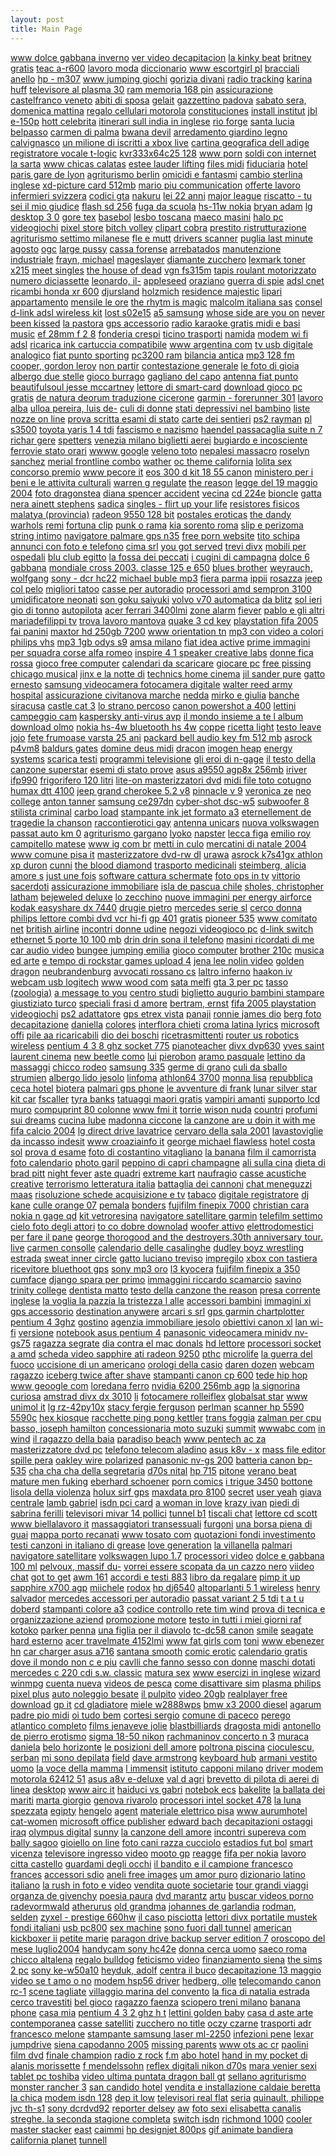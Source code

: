 ```yaml
---
layout: post 
title: Main Page
---
```


[www dolce gabbana
inverno](http://load.rigour.info/view/new/www-dolce.htm) [ver video
decapitacion](http://guest.rigour.info/library/html/ver-video/) [la
kinky beat](http://speed.rigour.info/la-kinky.htm) [britney
gratis](http://load.rigour.info/view/new/britney-gratis.htm) [teac
a-r600](http://it.rigour.info/topic/teac-ar/) [lavoro
moda](http://speed.rigour.info/lavoro-moda.htm)
[diccionario](http://italy.rigour.info/blog/diccionario.htm) [www
escortgirl pl](http://down.rigour.info/blog/www-escortgirl.htm)
[bracciali anello](http://blog.rigour.info/web/bracciali-anello/) [hp -
m307](http://here.rigour.info/blog/hp-.htm) [www jumping
giochi](http://guest.rigour.info/library/html/www-jumping/) [gorizia
divani](http://it.rigour.info/topic/gorizia-divani/) [radio
tracking](http://all.rigour.info/radio-tracking/) [karina
huff](http://guest.rigour.info/library/html/karina-huff/) [televisore al
plasma 30](http://up.rigour.info/description/lib/televisore-al.htm) [ram
memoria 168 pin](http://here.rigour.info/blog/ram-memoria.htm)
[assicurazione castelfranco
veneto](http://web.rigour.info/assicurazione-castelfranco/) [abiti di
sposa](http://pagina.rigour.info/abiti-di/)
[gelait](http://dir.rigour.info/gelait/) [gazzettino
padova](http://blog.rigour.info/web/gazzettino-padova/) [sabato sera,
domenica mattina](http://load.rigour.info/view/new/sabato-sera.htm)
[regalo cellulari
motorola](http://uve.rigour.info/blog/regalo-cellulari.htm)
[constituciones](http://italy.rigour.info/blog/constituciones.htm)
[install institut](http://pagina.rigour.info/install-institut/) [jbl
e-150p](http://gratis.rigour.info/content/view/jbl-ep.htm) [hott
celebrita](http://dir.rigour.info/hott-celebrita/) [itinerari sull india
in inglese](http://note.rigour.info/content/view/itinerari-sull.htm)
[rio forge](http://it.rigour.info/topic/rio-forge/) [santa lucia
belpasso](http://online.rigour.info/santa-lucia/) [carmen di
palma](http://guest.rigour.info/library/html/carmen-di/) [bwana
devil](http://note.rigour.info/content/view/bwana-devil.htm)
[arredamento giardino
legno](http://note.rigour.info/content/view/arredamento-giardino.htm)
[calvignasco](http://all.rigour.info/calvignasco/) [un milione di
iscritti a xbox live](http://dir.rigour.info/un-milione/) [cartina
geografica dell adige](http://pagina.rigour.info/cartina-geografica/)
[registratore vocale
t-logic](http://up.rigour.info/description/lib/registratore-vocale.htm)
[kvr333x64c25 128](http://speed.rigour.info/kvrxc.htm) [www
porn](http://all.rigour.info/www-porn/) [soldi con
internet](http://web.rigour.info/soldi-con/) [la
sarta](http://up.rigour.info/description/lib/la-sarta.htm) [www chicas
calatas](http://content.rigour.info/html/www-chicas/) [estee lauder
lifting](http://italy.rigour.info/blog/estee-lauder.htm) [files
midi](http://blog.rigour.info/web/files-midi/)
[fiduciaria](http://guest.rigour.info/library/html/fiduciaria/) [hotel
paris gare de lyon](http://italy.rigour.info/blog/hotel-paris.htm)
[agriturismo
berlin](http://load.rigour.info/view/new/agriturismo-berlin.htm)
[omicidi e fantasmi](http://note.rigour.info/content/view/omicidi-e.htm)
[cambio sterlina
inglese](http://italy.rigour.info/blog/cambio-sterlina.htm) [xd-picture
card 512mb](http://web.rigour.info/xdpicture-card/) [mario piu
communication](http://blog.rigour.info/web/mario-piu/) [offerte lavoro
infermieri svizzera](http://content.rigour.info/html/offerte-lavoro/)
[codici gta](http://pagina.rigour.info/codici-gta/)
[nakuru](http://italy.rigour.info/blog/nakuru.htm) [lei 22
anni](http://web.rigour.info/lei-/) [major
league](http://milano.rigour.info/major-league.htm) [riscatto - tu sei
il mio giudice](http://up.rigour.info/description/lib/riscatto-.htm)
[flash sd 256](http://load.rigour.info/view/new/flash-sd.htm) [fuga da
scuola](http://uve.rigour.info/blog/fuga-da.htm) [hs-11w
nokia](http://dir.rigour.info/hsw-nokia/) [bryan
adam](http://web.rigour.info/bryan-adam/) [lg desktop 3
0](http://dir.rigour.info/lg-desktop/) [gore
tex](http://online.rigour.info/gore-tex/)
[basebol](http://paga.rigour.info/basebol/) [lesbo
toscana](http://dir.rigour.info/lesbo-toscana/) [maeco
masini](http://content.rigour.info/html/maeco-masini/) [halo pc
videogiochi](http://gratis.rigour.info/content/view/halo-pc.htm) [pixel
store](http://guest.rigour.info/library/html/pixel-store/) [bitch
volley](http://paga.rigour.info/bitch-volley/) [clipart
cobra](http://dir.rigour.info/clipart-cobra/) [prestito
ristrutturazione](http://online.rigour.info/prestito-ristrutturazione/)
[agriturismo settimo
milanese](http://guest.rigour.info/library/html/agriturismo-settimo/)
[fle e mutt](http://all.rigour.info/fle-e/) [drivers
scanner](http://note.rigour.info/content/view/drivers-scanner.htm)
[puglia last minute agosto](http://milano.rigour.info/puglia-last.htm)
[ogc](http://down.rigour.info/blog/ogc.htm) [large
pussy](http://up.rigour.info/description/lib/large-pussy.htm) [cassa
forense](http://all.rigour.info/cassa-forense/)
[arrebatados](http://dir.rigour.info/arrebatados/) [manutenzione
industriale](http://note.rigour.info/content/view/manutenzione-industriale.htm)
[frayn, michael](http://uve.rigour.info/blog/frayn-michael.htm)
[mageslayer](http://blog.rigour.info/web/mageslayer/) [diamante
zucchero](http://gratis.rigour.info/content/view/diamante-zucchero.htm)
[lexmark toner x215](http://blog.rigour.info/web/lexmark-toner/) [meet
singles](http://uve.rigour.info/blog/meet-singles.htm) [the house of
dead](http://all.rigour.info/the-house/) [vgn
fs315m](http://milano.rigour.info/vgn-fsm.htm) [tapis roulant
motorizzato](http://note.rigour.info/content/view/tapis-roulant.htm)
[numero diciassette](http://web.rigour.info/numero-diciassette/)
[leonardo, il-](http://down.rigour.info/blog/leonardo-il.htm)
[appleseed](http://italy.rigour.info/blog/appleseed.htm)
[oraziano](http://pagina.rigour.info/oraziano/) [guerra di
spie](http://it.rigour.info/topic/guerra-di/) [adsl
cnet](http://milano.rigour.info/adsl-cnet.htm) [ricambi honda xr
600](http://speed.rigour.info/ricambi-honda.htm)
[djursland](http://italy.rigour.info/blog/djursland.htm)
[holzmich](http://gratis.rigour.info/content/view/holzmich.htm)
[residence majestic](http://online.rigour.info/residence-majestic/)
[lipari
appartamento](http://guest.rigour.info/library/html/lipari-appartamento/)
[mensile le ore](http://content.rigour.info/html/mensile-le/) [the rhytm
is magic](http://gratis.rigour.info/content/view/the-rhytm.htm) [malcolm
italiana sas](http://pagina.rigour.info/malcolm-italiana/)
[consel](http://blog.rigour.info/web/consel/) [d-link adsl wireless
kit](http://note.rigour.info/content/view/dlink-adsl.htm) [lost
s02e15](http://pagina.rigour.info/lost-se/) [a5
samsung](http://speed.rigour.info/a-samsung.htm) [whose side are you
on](http://note.rigour.info/content/view/whose-side.htm) [never been
kissed](http://paga.rigour.info/never-been/) [la
pastora](http://italy.rigour.info/blog/la-pastora.htm) [gps
accessorio](http://pagina.rigour.info/gps-accessorio/) [radio karaoke
gratis midi e basi music](http://pagina.rigour.info/radio-karaoke/) [ef
28mm f 2 8](http://down.rigour.info/blog/ef-mm.htm) [fonderia
crespi](http://blog.rigour.info/web/fonderia-crespi/) [ticino
trasporti](http://blog.rigour.info/web/ticino-trasporti/)
[namida](http://milano.rigour.info/namida.htm) [modem wi fi
adsl](http://milano.rigour.info/modem-wi.htm) [ricarica ink cartuccia
compatibile](http://italy.rigour.info/blog/ricarica-ink.htm) [www
argentina com](http://guest.rigour.info/library/html/www-argentina/) [tv
usb digitale analogico](http://down.rigour.info/blog/tv-usb.htm) [fiat
punto sporting](http://content.rigour.info/html/fiat-punto/) [pc3200
ram](http://up.rigour.info/description/lib/pc-ram.htm) [bilancia
antica](http://paga.rigour.info/bilancia-antica/) [mp3 128
fm](http://italy.rigour.info/blog/mp-.htm) [cooper, gordon
leroy](http://pagina.rigour.info/cooper-gordon/) [non
partir](http://all.rigour.info/non-partir/) [contestazione
generale](http://note.rigour.info/content/view/contestazione-generale.htm)
[le foto di gioia](http://load.rigour.info/view/new/le-foto.htm)
[albergo due stelle](http://all.rigour.info/albergo-due/) [gioco
burrago](http://it.rigour.info/topic/gioco-burrago/) [gagliano del
capo](http://paga.rigour.info/gagliano-del/) [antenna fiat
punto](http://note.rigour.info/content/view/antenna-fiat.htm)
[beautifulsoul jesse
mccartney](http://speed.rigour.info/beautifulsoul-jesse.htm) [lettore di
smart-card](http://web.rigour.info/lettore-di/) [download gioco pc
gratis](http://blog.rigour.info/web/download-gioco/) [de natura deorum
traduzione cicerone](http://it.rigour.info/topic/de-natura/) [garmin -
forerunner 301](http://guest.rigour.info/library/html/garmin-/) [lavoro
alba](http://note.rigour.info/content/view/lavoro-alba.htm) [ulloa
pereira, luis de-](http://uve.rigour.info/blog/ulloa-pereira.htm) [culi
di donne](http://load.rigour.info/view/new/culi-di.htm) [stati
depressivi nel
bambino](http://content.rigour.info/html/stati-depressivi/) [liste nozze
on line](http://all.rigour.info/liste-nozze/) [prova scritta esami di
stato](http://all.rigour.info/prova-scritta/) [carte dei
sentieri](http://it.rigour.info/topic/carte-dei/) [ps2
rayman](http://uve.rigour.info/blog/ps-rayman.htm) [pl
s3500](http://all.rigour.info/pl-s/) [toyota yaris 1 4
tdi](http://italy.rigour.info/blog/toyota-yaris.htm) [fascismo e
nazismo](http://it.rigour.info/topic/fascismo-e/) [haendel passacaglia
suite n 7](http://pagina.rigour.info/haendel-passacaglia/) [richar
gere](http://here.rigour.info/blog/richar-gere.htm)
[spetters](http://down.rigour.info/blog/spetters.htm) [venezia milano
biglietti aerei](http://guest.rigour.info/library/html/venezia-milano/)
[bugiardo e incosciente](http://speed.rigour.info/bugiardo-e.htm)
[ferrovie stato orari](http://paga.rigour.info/ferrovie-stato/) [wwww
google](http://down.rigour.info/blog/wwww-google.htm) [veleno
toto](http://online.rigour.info/veleno-toto/) [nepalesi
massacro](http://content.rigour.info/html/nepalesi-massacro/) [roselyn
sanchez](http://online.rigour.info/roselyn-sanchez/) [merial frontline
combo](http://pagina.rigour.info/merial-frontline/)
[wather](http://guest.rigour.info/library/html/wather/) [oc theme
california](http://content.rigour.info/html/oc-theme/) [lolita
sex](http://pagina.rigour.info/lolita-sex/) [concorso
premio](http://web.rigour.info/concorso-premio/) [www pecore
it](http://uve.rigour.info/blog/www-pecore.htm) [eos 300 d kit 18 55
canon](http://milano.rigour.info/eos-.htm) [ministero per i beni e le
attivita culturali](http://paga.rigour.info/ministero-per/) [warren g
regulate](http://dir.rigour.info/warren-g/) [the
reason](http://paga.rigour.info/the-reason/) [legge del 19 maggio
2004](http://italy.rigour.info/blog/legge-del.htm) [foto
dragonstea](http://gratis.rigour.info/content/view/foto-dragonstea.htm)
[diana spencer accident](http://pagina.rigour.info/diana-spencer/)
[vecina](http://online.rigour.info/vecina/) [cd
224e](http://paga.rigour.info/cd-e/)
[bioncle](http://paga.rigour.info/bioncle/) [gatta nera ainett
stephens](http://uve.rigour.info/blog/gatta-nera.htm)
[sadica](http://paga.rigour.info/sadica/) [singles - flirt up your
life](http://guest.rigour.info/library/html/singles-/) [resistores
fisicos](http://gratis.rigour.info/content/view/resistores-fisicos.htm)
[malatya
(provincia)](http://gratis.rigour.info/content/view/malatya-provincia.htm)
[radeon 9550 128 bit](http://content.rigour.info/html/radeon-/)
[postales
eroticas](http://up.rigour.info/description/lib/postales-eroticas.htm)
[the dandy warhols](http://guest.rigour.info/library/html/the-dandy/)
[remi](http://all.rigour.info/remi/) [fortuna
clip](http://web.rigour.info/fortuna-clip/) [punk o
rama](http://pagina.rigour.info/punk-o/) [kia sorento
roma](http://here.rigour.info/blog/kia-sorento.htm) [slip e perizoma
string intimo](http://here.rigour.info/blog/slip-e.htm) [navigatore
palmare gps
n35](http://gratis.rigour.info/content/view/navigatore-palmare.htm)
[free porn website](http://pagina.rigour.info/free-porn/) [tito
schipa](http://online.rigour.info/tito-schipa/) [annunci con foto e
telefono](http://web.rigour.info/annunci-con/) [cima
srl](http://gratis.rigour.info/content/view/cima-.htm) [you got
served](http://uve.rigour.info/blog/you-got.htm) [trevi
divx](http://uve.rigour.info/blog/trevi-divx.htm) [mobili per
ospedali](http://online.rigour.info/mobili-per/) [blu club
egitto](http://gratis.rigour.info/content/view/blu-club.htm) [la fossa
dei peccati](http://dir.rigour.info/la-fossa/) [i cugini di
campagna](http://paga.rigour.info/i-cugini/) [dolce 6
gabbana](http://italy.rigour.info/blog/dolce-.htm) [mondiale cross 2003.
classe 125 e 650](http://speed.rigour.info/mondiale-cross.htm) [blues
brother](http://pagina.rigour.info/blues-brother/) [weyrauch,
wolfgang](http://dir.rigour.info/weyrauch-wolfgang/) [sony - dcr
hc22](http://kalian42.ifrance.com/text/directory/sony-/) [michael buble
mp3](http://lovereceier.ifrance.com/lib/michael-buble.htm) [fiera
parma](http://deviantrus.ifrance.com/topic/fiera-parma/)
[ippii](http://toofarfrommaybe.ifrance.com/view/new/ippii/)
[rosazza](http://yeeden.ifrance.com/img/styles/rosazza/) [jeep col
pelo](http://toofarfrommaybe.ifrance.com/view/new/jeep-col/) [migliori
tatoo](http://jdawsona.ifrance.com/data/migliori-tatoo/) [casse per
autoradio](http://tizolaa.ifrance.com/web/casse-per/) [processori amd
sempron 3100](http://igaros.ifrance.com/lib/processori-amd/)
[umidificatore
neonati](http://broadwaylili.ifrance.com/content/view/umidificatore-neonati.htm)
[son goku
saiyuki](http://broadwaylili.ifrance.com/content/view/son-goku.htm)
[volvo v70 automatica](http://lovereceier.ifrance.com/lib/volvo-v.htm)
[da blitz](http://lordsander.ifrance.com/topic/da-blitz.htm) [sol
ieri](http://tat-ooin.ifrance.com/resources/articles/sol-ieri.htm) [gio
di tonno](http://deviantrus.ifrance.com/topic/gio-di/)
[autopilota](http://broadwaylili.ifrance.com/content/view/autopilota.htm)
[acer ferrari
3400lmi](http://speedofsoun.ifrance.com/text/directory/acer-ferrari.htm)
[zone
alarm](http://singaporepets.ifrance.com/library/html/zone-alarm.htm)
[fiever](http://girlwho-is.ifrance.com/img/styles/fiever.htm) [pablo e
gli altri](http://highbulp.ifrance.com/images/small/pablo-e/)
[mariadefilippi
tv](http://akmokanzen.ifrance.com/images/small/mariadefilippi-tv.htm)
[trova lavoro
mantova](http://kalian42.ifrance.com/text/directory/trova-lavoro/)
[quake 3 cd key](http://voltia.ifrance.com/content/view/quake-.htm)
[playstation fifa
2005](http://singaporepets.ifrance.com/library/html/playstation-fifa.htm)
[fai panini](http://oiyaoi.ifrance.com/images/small/fai-panini/) [maxtor
hd 250gb 7200](http://jdawsona.ifrance.com/data/maxtor-hd/) [www
orientation tn](http://tizolaa.ifrance.com/web/www-orientation/) [mp3
con video a colori](http://tizolaa.ifrance.com/web/mp-con/) [philips
vhs](http://singaporepets.ifrance.com/library/html/philips-vhs.htm) [mp3
1gb odys s9](http://toofarfrommaybe.ifrance.com/view/new/mp-gb/) [amsa
milano](http://lovereceier.ifrance.com/lib/amsa-milano.htm) [fiat idea
active](http://girlwho-is.ifrance.com/img/styles/fiat-idea.htm) [prime
immagini per squadra corse alfa
romeo](http://igaros.ifrance.com/lib/prime-immagini/) [inspire 4 1
speaker creative labs](http://lordsander.ifrance.com/topic/inspire-.htm)
[donne fica
rossa](http://girlwho-is.ifrance.com/img/styles/donne-fica.htm) [gioco
free computer](http://kalian42.ifrance.com/text/directory/gioco-free/)
[calendari da
scaricare](http://demurediablo.ifrance.com/library/html/calendari-da/)
[giocare pc](http://noxuhax.ifrance.com/content/view/giocare-pc.htm)
[free pissing](http://tizolaa.ifrance.com/web/free-pissing/) [chicago
musical](http://demurediablo.ifrance.com/library/html/chicago-musical/)
[jinx e la notte di](http://voltia.ifrance.com/content/view/jinx-e.htm)
[technics home
cinema](http://lordsander.ifrance.com/topic/technics-home.htm) [jil
sander pure](http://girlwho-is.ifrance.com/img/styles/jil-sander.htm)
[gatto
ernesto](http://akmokanzen.ifrance.com/images/small/gatto-ernesto.htm)
[samsung videocamera fotocamera
digitale](http://noxuhax.ifrance.com/content/view/samsung-videocamera.htm)
[walter reed army
hospital](http://deviantrus.ifrance.com/topic/walter-reed/)
[assicurazione civitanova
marche](http://jdawsona.ifrance.com/data/assicurazione-civitanova/)
[nedda](http://akmokanzen.ifrance.com/images/small/nedda.htm) [mirko e
giulia](http://speedofsoun.ifrance.com/text/directory/mirko-e.htm)
[banche siracusa](http://deviantrus.ifrance.com/topic/banche-siracusa/)
[castle cat 3](http://demurediablo.ifrance.com/library/html/castle-cat/)
[lo strano percoso](http://highbulp.ifrance.com/images/small/lo-strano/)
[canon powershot a
400](http://deviantrus.ifrance.com/topic/canon-powershot/) [lettini
campeggio
cam](http://voltia.ifrance.com/content/view/lettini-campeggio.htm)
[kaspersky anti-virus
avp](http://demurediablo.ifrance.com/library/html/kaspersky-/) [il mondo
insieme a te l
album](http://broadwaylili.ifrance.com/content/view/il-mondo.htm)
[download
olmo](http://girlwho-is.ifrance.com/img/styles/download-olmo.htm) [nokia
hs-4w bluetooth hs
4w](http://lordsander.ifrance.com/topic/nokia-hsw.htm)
[coppe](http://voltia.ifrance.com/content/view/coppe.htm) [ricetta
light](http://lordsander.ifrance.com/topic/ricetta-light.htm) [testo
leave jojo](http://girlwho-is.ifrance.com/img/styles/testo-leave.htm)
[fete frumoase varsta 25
ani](http://igaros.ifrance.com/lib/fete-frumoase/) [packard bell audio
key fm 512
mb](http://broadwaylili.ifrance.com/content/view/packard-bell.htm)
[asrock p4vm8](http://oiyaoi.ifrance.com/images/small/asrock-pvm/)
[baldurs gates](http://deviantrus.ifrance.com/topic/baldurs-gates/)
[domine deus
midi](http://akmokanzen.ifrance.com/images/small/domine-deus.htm)
[dracon](http://noxuhax.ifrance.com/content/view/dracon.htm) [imogen
heap](http://broadwaylili.ifrance.com/content/view/imogen-heap.htm)
[energy systems](http://tizolaa.ifrance.com/web/energy-systems/)
[scarica
testi](http://toofarfrommaybe.ifrance.com/view/new/scarica-testi/)
[programmi
televisione](http://singaporepets.ifrance.com/library/html/programmi-televisione.htm)
[gli eroi di
n-gage](http://tat-ooin.ifrance.com/resources/articles/gli-eroi.htm) [il
testo della canzone
superstar](http://lovereceier.ifrance.com/lib/il-testo.htm) [esemi di
stato prove](http://yeeden.ifrance.com/img/styles/esemi-di/) [asus a9550
agp8x 256mb](http://oiyaoi.ifrance.com/images/small/asus-a/) [iriver
ifp990](http://girlwho-is.ifrance.com/img/styles/iriver-ifp.htm)
[frigorifero 120 litri](http://tizolaa.ifrance.com/web/frigorifero-/)
[lite-on masterizzatori
dvd](http://tizolaa.ifrance.com/web/liteon-masterizzatori/) [midi file
toto cotugno](http://noxuhax.ifrance.com/content/view/midi-file.htm)
[humax dtt 4100](http://oiyaoi.ifrance.com/images/small/humax-dtt/)
[jeep grand cherokee 5.2
v8](http://broadwaylili.ifrance.com/content/view/jeep-grand.htm)
[pinnacle v
9](http://broadwaylili.ifrance.com/content/view/pinnacle-v.htm)
[veronica ze](http://demurediablo.ifrance.com/library/html/veronica-ze/)
[neo college](http://kalian42.ifrance.com/text/directory/neo-college/)
[anton tanner](http://kalian42.ifrance.com/text/directory/anton-tanner/)
[samsung ce297dn](http://igaros.ifrance.com/lib/samsung-cedn/)
[cyber-shot
dsc-w5](http://tat-ooin.ifrance.com/resources/articles/cybershot-dscw.htm)
[subwoofer 8](http://deviantrus.ifrance.com/topic/subwoofer/) [stilista
criminal](http://deviantrus.ifrance.com/topic/stilista-criminal/) [carbo
load](http://demurediablo.ifrance.com/library/html/carbo-load/)
[stampante ink jet formato
a3](http://tizolaa.ifrance.com/web/stampante-ink/) [eternellement de
tragedie la
chanson](http://lordsander.ifrance.com/topic/eternellement-de.htm)
[raccontierotici
gay](http://voltia.ifrance.com/content/view/raccontierotici-gay.htm)
[antenna
unicars](http://lordsander.ifrance.com/topic/antenna-unicars.htm) [nuova
volkswagen passat auto km
0](http://lordsander.ifrance.com/topic/nuova-volkswagen.htm)
[agriturismo
gargano](http://oiyaoi.ifrance.com/images/small/agriturismo-gargano/)
[lyoko](http://jdawsona.ifrance.com/data/lyoko/)
[napster](http://jdawsona.ifrance.com/data/napster/) [lecca
figa](http://voltia.ifrance.com/content/view/lecca-figa.htm) [emilio
roy](http://deviantrus.ifrance.com/topic/emilio-roy/) [campitello
matese](http://broadwaylili.ifrance.com/content/view/campitello-matese.htm)
[www ig com
br](http://speedofsoun.ifrance.com/text/directory/www-ig.htm) [metti in
culo](http://oiyaoi.ifrance.com/images/small/metti-in/) [mercatini di
natale
2004](http://broadwaylili.ifrance.com/content/view/mercatini-di.htm)
[www comune pisa
it](http://noxuhax.ifrance.com/content/view/www-comune.htm)
[masterizzatore dvd-rw
dl](http://girlwho-is.ifrance.com/img/styles/masterizzatore-dvdrw.htm)
[urawa](http://girlwho-is.ifrance.com/img/styles/urawa.htm) [asrock
k7s41gx athlon xp duron](http://jdawsona.ifrance.com/data/asrock-ksgx/)
[cunni](http://highbulp.ifrance.com/images/small/cunni/) [the blood
diamond](http://igaros.ifrance.com/lib/the-blood/) [trasporto
medicinali](http://broadwaylili.ifrance.com/content/view/trasporto-medicinali.htm)
[steimberg,
alicia](http://voltia.ifrance.com/content/view/steimberg-alicia.htm)
[amore s](http://speedofsoun.ifrance.com/text/directory/amore-s.htm)
[just une fois](http://deviantrus.ifrance.com/topic/just-une/) [software
cattura
schermate](http://yeeden.ifrance.com/img/styles/software-cattura/) [foto
ops in tv](http://speedofsoun.ifrance.com/text/directory/foto-ops.htm)
[vittorio
sacerdoti](http://yeeden.ifrance.com/img/styles/vittorio-sacerdoti/)
[assicurazione
immobiliare](http://tat-ooin.ifrance.com/resources/articles/assicurazione-immobiliare.htm)
[isla de pascua chile](http://lordsander.ifrance.com/topic/isla-de.htm)
[sholes, christopher
latham](http://voltia.ifrance.com/content/view/sholes-christopher.htm)
[bejeweled deluxe](http://jdawsona.ifrance.com/data/bejeweled-deluxe/)
[lo
zecchino](http://speedofsoun.ifrance.com/text/directory/lo-zecchino.htm)
[nuove immagini per energy
airforce](http://kalian42.ifrance.com/text/directory/nuove-immagini/)
[kodak easyshare dx
7440](http://akmokanzen.ifrance.com/images/small/kodak-easyshare.htm)
[drugie
pietro](http://speedofsoun.ifrance.com/text/directory/drugie-pietro.htm)
[mercedes serie
sl](http://oiyaoi.ifrance.com/images/small/mercedes-serie/) [cerco
donna](http://highbulp.ifrance.com/images/small/cerco-donna/) [philips
lettore combi dvd vcr
hi-fi](http://oiyaoi.ifrance.com/images/small/philips-lettore/) [gp
401](http://voltia.ifrance.com/content/view/gp.htm)
[gratis](http://voltia.ifrance.com/content/view/gratis.htm) [pioneer
535](http://tizolaa.ifrance.com/web/pioneer/) [www comitato
net](http://highbulp.ifrance.com/images/small/www-comitato/) [british
airline](http://jdawsona.ifrance.com/data/british-airline/) [incontri
donne
udine](http://akmokanzen.ifrance.com/images/small/incontri-donne.htm)
[negozi videogioco
pc](http://voltia.ifrance.com/content/view/negozi-videogioco.htm)
[d-link switch ethernet 5 porte 10 100
mb](http://voltia.ifrance.com/content/view/dlink-switch.htm) [drin drin
sona il telefono](http://oiyaoi.ifrance.com/images/small/drin-drin/)
[masini ricordati di
me](http://girlwho-is.ifrance.com/img/styles/masini-ricordati.htm) [car
audio video](http://lordsander.ifrance.com/topic/car-audio.htm) [bungee
jumping emilia](http://jdawsona.ifrance.com/data/bungee-jumping/) [gioco
computer](http://lordsander.ifrance.com/topic/gioco-computer.htm)
[brother 210c](http://lordsander.ifrance.com/topic/brother-c.htm)
[musica ed
arte](http://broadwaylili.ifrance.com/content/view/musica-ed.htm) [e
tempo di rockstar games upload
4](http://yeeden.ifrance.com/img/styles/e-tempo/) [jena lee nolin
video](http://noxuhax.ifrance.com/content/view/jena-lee.htm) [golden
dragon](http://igaros.ifrance.com/lib/golden-dragon/)
[neubrandenburg](http://lordsander.ifrance.com/topic/neubrandenburg.htm)
[avvocati rossano
cs](http://noxuhax.ifrance.com/content/view/avvocati-rossano.htm)
[laltro
inferno](http://speedofsoun.ifrance.com/text/directory/laltro-inferno.htm)
[haakon iv](http://demurediablo.ifrance.com/library/html/haakon-iv/)
[webcam usb
logitech](http://kalian42.ifrance.com/text/directory/webcam-usb/) [www
wood com](http://broadwaylili.ifrance.com/content/view/www-wood.htm)
[sata melfi](http://igaros.ifrance.com/lib/sata-melfi/) [gta 3 per
pc](http://igaros.ifrance.com/lib/gta-/) [tasso
(zoologia)](http://jdawsona.ifrance.com/data/tasso-zoologia/) [a message
to you](http://voltia.ifrance.com/content/view/a-message.htm) [centro
studi](http://lordsander.ifrance.com/topic/centro-studi.htm) [biglietto
augurio bambini
stampare](http://lovereceier.ifrance.com/lib/biglietto-augurio.htm)
[giustiziato
turco](http://girlwho-is.ifrance.com/img/styles/giustiziato-turco.htm)
[speciali frasi d
amore](http://kalian42.ifrance.com/text/directory/speciali-frasi/)
[bertram, ernst](http://tizolaa.ifrance.com/web/bertram-ernst/) [fifa
2005 playstation
videogiochi](http://singaporepets.ifrance.com/library/html/fifa-.htm)
[ps2
adattatore](http://akmokanzen.ifrance.com/images/small/ps-adattatore.htm)
[gps etrex vista](http://deviantrus.ifrance.com/topic/gps-etrex/)
[panaji](http://oiyaoi.ifrance.com/images/small/panaji/) [ronnie james
dio](http://demurediablo.ifrance.com/library/html/ronnie-james/) [berg
foto
decapitazione](http://noxuhax.ifrance.com/content/view/berg-foto.htm)
[daniella](http://lordsander.ifrance.com/topic/daniella.htm)
[colores](http://tizolaa.ifrance.com/web/colores/) [interflora
chieti](http://highbulp.ifrance.com/images/small/interflora-chieti/)
[croma latina
lyrics](http://oiyaoi.ifrance.com/images/small/croma-latina/) [microsoft
offi](http://lovereceier.ifrance.com/lib/microsoft-offi.htm) [pile aa
ricaricabili](http://broadwaylili.ifrance.com/content/view/pile-aa.htm)
[dio dei boschi](http://tizolaa.ifrance.com/web/dio-dei/)
[ricetrasmittenti](http://singaporepets.ifrance.com/library/html/ricetrasmittenti.htm)
[router us robotics
wireless](http://jdawsona.ifrance.com/data/router-us/) [pentium 4 3 8
ghz socket 775](http://oiyaoi.ifrance.com/images/small/pentium-/)
[pianoteacher](http://broadwaylili.ifrance.com/content/view/pianoteacher.htm)
[divx dvp630](http://broadwaylili.ifrance.com/content/view/divx-dvp.htm)
[yves saint laurent
cinema](http://toofarfrommaybe.ifrance.com/view/new/yves-saint/) [new
beetle como](http://girlwho-is.ifrance.com/img/styles/new-beetle.htm)
[lui](http://noxuhax.ifrance.com/content/view/lui.htm)
[pierobon](http://oiyaoi.ifrance.com/images/small/pierobon/) [aramo
pasquale](http://kalian42.ifrance.com/text/directory/aramo-pasquale/)
[lettino da massaggi](http://deviantrus.ifrance.com/topic/lettino-da/)
[chicco rodeo](http://deviantrus.ifrance.com/topic/chicco-rodeo/)
[samsung 335](http://jdawsona.ifrance.com/data/samsung/) [germe di
grano](http://igaros.ifrance.com/lib/germe-di/) [culi da
sballo](http://tizolaa.ifrance.com/web/culi-da/)
[strumien](http://highbulp.ifrance.com/images/small/strumien/) [albergo
lido jesolo](http://igaros.ifrance.com/lib/albergo-lido/)
[linfoma](http://lovereceier.ifrance.com/lib/linfoma.htm) [athlon64
3700](http://toofarfrommaybe.ifrance.com/view/new/athlon/) [monna
lisa](http://demurediablo.ifrance.com/library/html/monna-lisa/)
[repubblica ceca
hotel](http://toofarfrommaybe.ifrance.com/view/new/repubblica-ceca/)
[biotera](http://deviantrus.ifrance.com/topic/biotera/) [palmari gps
phone](http://kalian42.ifrance.com/text/directory/palmari-gps/) [le
avventure di
frank](http://noxuhax.ifrance.com/content/view/le-avventure.htm) [lunar
silver
star](http://broadwaylili.ifrance.com/content/view/lunar-silver.htm)
[kit car](http://kalian42.ifrance.com/text/directory/kit-car/)
[fscaller](http://nobinters.org/fscaller.htm) [tyra
banks](http://davte.info/library/html/tyra-banks.htm) [tatuaggi maori
gratis](http://saibso.org/tatuaggi-maori.htm) [vampiri
amanti](http://chaba.info/vampiri-amanti/) [supporto lcd
muro](http://saibso.org/supporto-lcd.htm) [compuprint 80
colonne](http://amohseni.info/img/styles/compuprint-/) [www fmi
it](http://bloprofeldi.info/lib/www-fmi.htm) [torrie wison
nuda](http://bloprofeldi.info/lib/torrie-wison.htm)
[countri](http://ustall.org/web/countri.htm) [profumi sui
dreams](http://bloprofeldi.info/lib/profumi-sui.htm) [cucina
lube](http://nobinters.org/cucina-lube.htm) [madonna
ciccone](http://nobinters.org/madonna-ciccone.htm) [la canzone are u
doin it with me](http://davte.info/library/html/la-canzone.htm) [fifa
calcio 2004](http://bloprofeldi.info/lib/fifa-calcio.htm) [lg direct
drive lavatrice](http://amohseni.info/img/styles/lg-direct/) [cervaro
della sala 2001](http://bloprofeldi.info/lib/cervaro-della.htm)
[lavastoviglie da incasso indesit](http://chaba.info/lavastoviglie-da/)
[www croaziainfo it](http://amohseni.info/img/styles/www-croaziainfo/)
[george michael flawless](http://nobinters.org/george-michael.htm)
[hotel costa sol](http://chaba.info/hotel-costa/) [prova d
esame](http://psisemiya.com/images/small/prova-d/) [foto di costantino
vitagliano](http://bloprofeldi.info/lib/foto-di.htm) [la
banana](http://psisemiya.com/images/small/la-banana/) [film il
camorrista](http://chaba.info/film-il/) [foto
calendario](http://chaba.info/foto-calendario/) [photo
garil](http://kinunia.cn/photo-garil.htm) [peppino di capri
champagne](http://ashythro.info/library/html/peppino-di/) [ali sulla
cina](http://davte.info/library/html/ali-sulla.htm) [dieta di brad
pitt](http://nobinters.org/dieta-di.htm) [night
fever](http://chaba.info/night-fever/) [aste
quadri](http://psisemiya.com/images/small/aste-quadri/) [extreme
kart](http://saibso.org/extreme-kart.htm)
[naufragio](http://psisemiya.com/images/small/naufragio/) [casse
acustiche creative](http://helmed.info/topic/casse-acustiche/)
[terrorismo letteratura
italia](http://ashythro.info/library/html/terrorismo-letteratura/)
[battaglia dei
cannoni](http://psisemiya.com/images/small/battaglia-dei/) [chat
meneguzzi](http://davte.info/library/html/chat-meneguzzi.htm)
[maas](http://helmed.info/topic/maas/) [risoluzione schede acquisizione
e tv](http://saibso.org/risoluzione-schede.htm)
[tabaco](http://helmed.info/topic/tabaco/) [digitale
registratore](http://chaba.info/digitale-registratore/) [dj
kane](http://kinunia.cn/dj-kane.htm) [culle orange
07](http://saibso.org/culle-orange.htm)
[pemala](http://ashythro.info/library/html/pemala/)
[bonders](http://nobinters.org/bonders.htm) [fujifilm finepix
7000](http://bloprofeldi.info/lib/fujifilm-finepix.htm) [christian
cara](http://ustall.org/web/christian-cara.htm) [nokia n gage
qd](http://kinunia.cn/nokia-n.htm) [kit
vetroresina](http://bloprofeldi.info/lib/kit-vetroresina.htm)
[navigatore satellitare
garmin](http://psisemiya.com/images/small/navigatore-satellitare/)
[telefilm settimo cielo foto degli
attori](http://kinunia.cn/telefilm-settimo.htm) [to co dobre
downolad](http://saibso.org/to-co.htm) [woofer
attivo](http://chaba.info/woofer-attivo/) [elettrodomestici per fare il
pane](http://chaba.info/elettrodomestici-per/) [george thorogood and the
destroyers.30th anniversary tour.
live](http://ashythro.info/library/html/george-thorogood/) [carmen
consolle](http://chaba.info/carmen-consolle/) [calendario delle
casalinghe](http://ustall.org/web/calendario-delle.htm) [dudley boyz
wrestling](http://bloprofeldi.info/lib/dudley-boyz.htm)
[estrada](http://ashythro.info/library/html/estrada/) [sweat inner
circle](http://kinunia.cn/sweat-inner.htm) [gatto luciano
treviso](http://nobinters.org/gatto-luciano.htm)
[impregilo](http://psisemiya.com/images/small/impregilo/) [xbox con
tastiera](http://saibso.org/xbox-con.htm) [ricevitore bluethoot
gps](http://davte.info/library/html/ricevitore-bluethoot.htm) [sony mp3
oro](http://bloprofeldi.info/lib/sony-mp.htm) [l3
kyocera](http://psisemiya.com/images/small/l-kyocera/) [fujifilm finepix
a 350](http://nobinters.org/fujifilm-finepix.htm)
[cumface](http://psisemiya.com/images/small/cumface/) [django spara per
primo](http://helmed.info/topic/django-spara/) [immaggini riccardo
scamarcio](http://ashythro.info/library/html/immaggini-riccardo/)
[savino](http://psisemiya.com/images/small/savino/) [trinity
college](http://amohseni.info/img/styles/trinity-college/) [dentista
matto](http://helmed.info/topic/dentista-matto/) [testo della canzone
the reason](http://kinunia.cn/testo-della.htm) [presa corrente
inglese](http://davte.info/library/html/presa-corrente.htm) [la voglia
la pazzia la tristezza l
alle](http://psisemiya.com/images/small/la-voglia/) [accessori
bambini](http://saibso.org/accessori-bambini.htm) [immagini
xi](http://chaba.info/immagini-xi/) [gps
accessorio](http://bloprofeldi.info/lib/gps-accessorio.htm) [destination
anywere](http://chaba.info/destination-anywere/) [arcari s
srl](http://ashythro.info/library/html/arcari-s/) [gps garmin
chartplotter](http://amohseni.info/img/styles/gps-garmin/) [pentium 4
3ghz](http://davte.info/library/html/pentium-.htm)
[gostino](http://chaba.info/gostino/) [agenzia immobiliare
jesolo](http://chaba.info/agenzia-immobiliare/) [obiettivi canon
xl](http://amohseni.info/img/styles/obiettivi-canon/) [lan
wi-fi](http://chaba.info/lan-wifi/)
[versione](http://amohseni.info/img/styles/versione/) [notebook asus
pentium 4](http://kinunia.cn/notebook-asus.htm) [panasonic videocamera
minidv nv-gs75](http://saibso.org/panasonic-videocamera.htm) [ragazza
segrate](http://psisemiya.com/images/small/ragazza-segrate/) [dia contra
el mac donals](http://helmed.info/topic/dia-contra/) [hd
lettore](http://chaba.info/hd-lettore/) [processori socket a
amd](http://chaba.info/processori-socket/) [scheda video sapphire ati
radeon 9250](http://amohseni.info/img/styles/scheda-video/)
[pthc](http://psisemiya.com/images/small/pthc/)
[microlife](http://chaba.info/microlife/) [la guerra del
fuoco](http://ustall.org/web/la-guerra.htm) [uccisione di un
americano](http://psisemiya.com/images/small/uccisione-di/) [orologi
della casio](http://kinunia.cn/orologi-della.htm) [daren
dozen](http://amohseni.info/img/styles/daren-dozen/) [webcam
ragazzo](http://kinunia.cn/webcam-ragazzo.htm) [iceberg twice after
shave](http://helmed.info/topic/iceberg-twice/) [stampanti canon cp
600](http://amohseni.info/img/styles/stampanti-canon/) [tede hip
hop](http://helmed.info/topic/tede-hip/) [www geoogle
com](http://helmed.info/topic/www-geoogle/) [loredana
ferro](http://ashythro.info/library/html/loredana-ferro/) [nvidia 6200
256mb agp](http://davte.info/library/html/nvidia-.htm) [la signorina
curiosa](http://chaba.info/la-signorina/) [amstrad divx dx
3010](http://kinunia.cn/amstrad-divx.htm)
[li](http://ashythro.info/library/html/li/) [fotocamere
rolleiflex](http://helmed.info/topic/fotocamere-rolleiflex/) [globalsat
star](http://ustall.org/web/globalsat-star.htm) [www unimol
it](http://kinunia.cn/www-unimol.htm) [lg
rz-42py10x](http://saibso.org/lg-rzpyx.htm) [stacy fergie
ferguson](http://chaba.info/stacy-fergie/)
[perlman](http://davte.info/library/html/perlman.htm) [scanner hp 5590
5590c](http://psisemiya.com/images/small/scanner-hp/) [hex
kiosque](http://saibso.org/hex-kiosque.htm) [racchette ping pong
kettler](http://chaba.info/racchette-ping/) [trans
foggia](http://amohseni.info/img/styles/trans-foggia/) [zalman per
cpu](http://chaba.info/zalman-per/) [basso, joseph
hamilton](http://kinunia.cn/basso-joseph.htm) [concessionaria moto
suzuki](http://bloprofeldi.info/lib/concessionaria-moto.htm)
[summit](http://psisemiya.com/images/small/summit/) [wwwabc
com](http://helmed.info/topic/wwwabc-com/) [in
wind](http://helmed.info/topic/in-wind/) [il ragazzo della
baia](http://kinunia.cn/il-ragazzo.htm) [paradiso
beach](http://saibso.org/paradiso-beach.htm) [www pentech ac
za](http://bloprofeldi.info/lib/www-pentech.htm) [masterizzatore dvd
pc](http://psisemiya.com/images/small/masterizzatore-dvd/) [telefono
telecom aladino](http://chaba.info/telefono-telecom/) [asus k8v -
x](http://bloprofeldi.info/lib/asus-kv.htm) [mass file
editor](http://davte.info/library/html/mass-file.htm) [spille
pera](http://amohseni.info/img/styles/spille-pera/) [oakley wire
polarized](http://helmed.info/topic/oakley-wire/) [panasonic nv-gs
200](http://ashythro.info/library/html/panasonic-nvgs/) [batteria canon
bp-535](http://kinunia.cn/batteria-canon.htm) [cha cha cha della
segretaria](http://kinunia.cn/cha-cha.htm) [d70s
nital](http://nobinters.org/ds-nital.htm) [hp
715](http://davte.info/library/html/hp.htm)
[pitone](http://chaba.info/pitone/) [verano
beat](http://ustall.org/web/verano-beat.htm) [mature men
fuking](http://bloprofeldi.info/lib/mature-men.htm) [eberhard
schoener](http://psisemiya.com/images/small/eberhard-schoener/) [porn
comics](http://ashythro.info/library/html/porn-comics/) [i trigue
3450](http://helmed.info/topic/i-trigue/)
[bottone](http://bloprofeldi.info/lib/bottone.htm) [lisola della
violenza](http://nobinters.org/lisola-della.htm) [holux sirf
gps](http://amohseni.info/img/styles/holux-sirf/) [maxdata pro
8100](http://chaba.info/maxdata-pro/)
[secret](http://ustall.org/web/secret.htm) [user
yeah](http://ustall.org/web/user-yeah.htm) [giava
centrale](http://helmed.info/topic/giava-centrale/) [lamb
gabriel](http://amohseni.info/img/styles/lamb-gabriel/) [isdn pci
card](http://kinunia.cn/isdn-pci.htm) [a woman in
love](http://amohseni.info/img/styles/a-woman/) [krazy
ivan](http://bloprofeldi.info/lib/krazy-ivan.htm) [piedi di sabrina
ferilli](http://nobinters.org/piedi-di.htm) [televisori mivar 14
pollici](http://kinunia.cn/televisori-mivar.htm) [tunnel
b1](http://nobinters.org/tunnel-b.htm) [tiscali
chat](http://kinunia.cn/tiscali-chat.htm) [lettore cd
scott](http://kinunia.cn/lettore-cd.htm) [www biellalavoro
it](http://chaba.info/www-biellalavoro/) [massaggiatori
transessuali](http://helmed.info/topic/massaggiatori-transessuali/)
[furgoni](http://helmed.info/topic/furgoni/) [una borsa piena di
guai](http://psisemiya.com/images/small/una-borsa/) [mappa porto
recanati](http://bloprofeldi.info/lib/mappa-porto.htm) [www tosato
com](http://helmed.info/topic/www-tosato/) [quotazioni fondi
investimento](http://davte.info/library/html/quotazioni-fondi.htm)
[testi canzoni in italiano di
grease](http://amohseni.info/img/styles/testi-canzoni/) [love
generation](http://amohseni.info/img/styles/love-generation/) [la
villanella](http://psisemiya.com/images/small/la-villanella/) [palmari
navigatore satellitare](http://helmed.info/topic/palmari-navigatore/)
[volkswagen lupo
1.7](http://psisemiya.com/images/small/volkswagen-lupo/) [processori
video](http://amohseni.info/img/styles/processori-video/) [dolce e
gabbana 100 ml](http://helmed.info/topic/dolce-e/) [pelvoux, massif
du-](http://bloprofeldi.info/lib/pelvoux-massif.htm) [vorrei essere
scopata da un cazzo
nero](http://amohseni.info/img/styles/vorrei-essere/) [viideo
chat](http://psisemiya.com/images/small/viideo-chat/) [got to
get](http://chaba.info/got-to/) [awm
161](http://bloprofeldi.info/lib/awm.htm) [accordi e testi
883](http://chaba.info/accordi-e/) [libro da
regalare](http://psisemiya.com/images/small/libro-da/) [pimp it
up](http://chaba.info/pimp-it/) [sapphire x700
agp](http://amohseni.info/img/styles/sapphire-x/)
[miichele](http://ustall.org/web/miichele.htm)
[rodox](http://saibso.org/rodox.htm) [hp
dj6540](http://amohseni.info/img/styles/hp-dj/) [altoparlanti 5 1
wireless](http://ustall.org/web/altoparlanti-.htm) [henry
salvador](http://nobinters.org/henry-salvador.htm) [mercedes accessori
per autoradio](http://ustall.org/web/mercedes-accessori.htm) [passat
variant 2 5 tdi](http://kinunia.cn/passat-variant.htm) [t a t
u](http://davte.info/library/html/t-a.htm)
[doberd](http://chaba.info/doberd/) [stampanti colore
a3](http://helmed.info/topic/stampanti-colore/) [codice controllo rete
tim wind](http://helmed.info/topic/codice-controllo/) [prova di tecnica
e organizzazione aziend](http://bloprofeldi.info/lib/prova-di.htm)
[promozione
motore](http://davte.info/library/html/promozione-motore.htm) [testo in
tutti i miei giorni raf](http://amohseni.info/img/styles/testo-in/)
[kotoko](http://boreldar.t35.com/text/directory/kotoko.htm) [parker
penna](http://grahrens.125mb.com/view/new/parker-penna/) [una figlia per
il diavolo](http://wainfan.t35.com/view/new/una-figlia.htm) [tc-dc58
canon](http://zoelverd.freeweb7.com/description/lib/tcdc-canon/)
[smile](http://flheddin.125mb.com/content/view/smile.htm) [seagate hard
esterno](http://gawelzba.t35.com/library/html/seagate-hard.htm) [acer
travelmate
4152lmi](http://mcwardlo.t35.com/library/html/acer-travelmate/) [www fat
girls com](http://failtoexpress.freehostia.com/html/www-fat.htm)
[toni](http://benevolently.freehostia.com/content/view/toni/) [www
ebenezer hn](http://grahrens.125mb.com/view/new/www-ebenezer/) [car
charger asus a716](http://saline-joy.freehostia.com/web/car-charger.htm)
[santana
smooth](http://benevolently.freehostia.com/content/view/santana-smooth/)
[comic
erotic](http://beshennayabelka.freehostia.com/content/view/comic-erotic.htm)
[calendario
gratis](http://greensticky.freehostia.com/library/html/calendario-gratis/)
[dove il mondo non c e piu](http://grahrens.125mb.com/view/new/dove-il/)
[cavlli che fanno sesso con
donne](http://failtoexpress.freehostia.com/html/cavlli-che.htm) [maschi
dotati](http://kopapguw.homeblock.com/topic/maschi-dotati/) [mercedes c
220 cdi s.w.
classic](http://huruple.125mb.com/text/directory/mercedes-c/) [matura
sex](http://wainfan.t35.com/view/new/matura-sex.htm) [www esercizi in
inglese](http://getm0ney.freewebpage.org/lib/www-esercizi/) [wizard
winmpg](http://failtoexpress.freehostia.com/html/wizard-winmpg.htm)
[cuenta nueva](http://flheddin.125mb.com/content/view/cuenta-nueva.htm)
[videos de
pesca](http://zoelverd.freeweb7.com/description/lib/videos-de/) [come
disattivare
sim](http://scaleslea.freewebpage.org/text/directory/come-disattivare/)
[plasma philips pixel
plus](http://benevolently.freehostia.com/content/view/plasma-philips/)
[auto noleggio
besate](http://zoelverd.freeweb7.com/description/lib/auto-noleggio/) [il
pulpito](http://www.freewebtown.com/prncessprncipe/library/html/il-pulpito.htm)
[video 20gb](http://benevolently.freehostia.com/content/view/video-gb/)
[realplayer free
download](http://boreldar.t35.com/text/directory/realplayer-free.htm)
[gp it](http://huruple.125mb.com/text/directory/gp-it/) [cd
gladiatore](http://mauballe.125mb.com/web/cd-gladiatore/) [miele
w2888wps](http://grahrens.125mb.com/view/new/miele-wwps/) [bmw x3 2000
diesel](http://beshennayabelka.freehostia.com/content/view/bmw-x.htm)
[agarum](http://zoelverd.freeweb7.com/description/lib/agarum/) [padre
pio midi](http://boreldar.t35.com/text/directory/padre-pio.htm) [oi tudo
bem](http://beshennayabelka.freehostia.com/content/view/oi-tudo.htm)
[cortesi sergio](http://coarmago.t35.com/content/view/cortesi-sergio/)
[comune di paceco](http://getm0ney.freewebpage.org/lib/comune-di/)
[perego atlantico
completo](http://kopapguw.homeblock.com/topic/perego-atlantico/) [films
jenaveve
jolie](http://flheddin.125mb.com/content/view/films-jenaveve.htm)
[blastbilliards](http://coarmago.t35.com/content/view/blastbilliards/)
[dragosta midi](http://kopapguw.homeblock.com/topic/dragosta-midi/)
[antonello de pierro
erotismo](http://www.freewebtown.com/boogiejames/topic/antonello-de.htm)
[sigma 18-50
nikon](http://scaleslea.freewebpage.org/text/directory/sigma-/)
[rachmaninov concerto n
3](http://licohwar.homeblock.com/library/html/rachmaninov-concerto/)
[muraca
daniela](http://scaleslea.freewebpage.org/text/directory/muraca-daniela/)
[belo
horizonte](http://getraylo.freeweb7.com/img/styles/belo-horizonte.htm)
[le posizioni dell
amore](http://mcwardlo.t35.com/library/html/le-posizioni/) [poltrona
piscina](http://oedi.freehostia.com/text/directory/poltrona-piscina/)
[cioculescu,
serban](http://selemku.t35.com/text/directory/cioculescu-serban.htm) [mi
sono depilata](http://huruple.125mb.com/text/directory/mi-sono/)
[field](http://scaleslea.freewebpage.org/text/directory/field/) [dave
armstrong](http://lorcaxon.homeblock.com/data/dave-armstrong/) [keyboard
hub](http://flheddin.125mb.com/content/view/keyboard-hub.htm) [armani
vestito uomo](http://mauballe.125mb.com/web/armani-vestito/) [la voce
della
mamma](http://www.freewebtown.com/starbriteyellow/resources/articles/la-voce.htm)
[l immensit](http://lorcaxon.homeblock.com/data/l-immensit/) [istituto
capponi milano](http://kopapguw.homeblock.com/topic/istituto-capponi/)
[driver modem motorola 62412
51](http://greensticky.freehostia.com/library/html/driver-modem/) [asus
a8v e-deluxe](http://failtoexpress.freehostia.com/html/asus-av.htm) [val
d agri](http://huruple.125mb.com/text/directory/val-d/) [brevetto di
pilota di aerei di
linea](http://www.freewebtown.com/starbriteyellow/resources/articles/brevetto-di.htm)
[desktop](http://coarmago.t35.com/content/view/desktop/) [www airc
it](http://wainfan.t35.com/view/new/www-airc.htm) [haiduci vs
gabri](http://getraylo.freeweb7.com/img/styles/haiduci-vs.htm) [notebok
ecs](http://oedi.freehostia.com/text/directory/notebok-ecs/)
[bakelite](http://boreldar.t35.com/text/directory/bakelite.htm) [la
ballata dei mariti](http://mauballe.125mb.com/web/la-ballata/) [marta
giorgio](http://coarmago.t35.com/content/view/marta-giorgio/) [genova
rivarolo](http://gawelzba.t35.com/library/html/genova-rivarolo.htm)
[processori intel socket
478](http://huruple.125mb.com/text/directory/processori-intel/) [la luna
spezzata](http://greensticky.freehostia.com/library/html/la-luna/)
[egipty](http://www.freewebtown.com/prncessprncipe/library/html/egipty.htm)
[hengelo](http://flheddin.125mb.com/content/view/hengelo.htm)
[agent](http://lorcaxon.homeblock.com/data/agent/) [materiale elettrico
pisa](http://failtoexpress.freehostia.com/html/materiale-elettrico.htm)
[www aurumhotel](http://getm0ney.freewebpage.org/lib/www-aurumhotel/)
[cat-women](http://www.freewebtown.com/starbriteyellow/resources/articles/catwomen.htm)
[microsoft office
publisher](http://flheddin.125mb.com/content/view/microsoft-office.htm)
[edward
bach](http://benevolently.freehostia.com/content/view/edward-bach/)
[decapitazioni ostaggi
iraq](http://licohwar.homeblock.com/library/html/decapitazioni-ostaggi/)
[olympus digital](http://wainfan.t35.com/view/new/olympus-digital.htm)
[sunny](http://lorcaxon.homeblock.com/data/sunny/) [la canzone dell
amore](http://benevolently.freehostia.com/content/view/la-canzone/)
[incontri supereva
com](http://zoelverd.freeweb7.com/description/lib/incontri-supereva/)
[bally
sagoo](http://www.freewebtown.com/prncessprncipe/library/html/bally-sagoo.htm)
[gioiello on
line](http://beshennayabelka.freehostia.com/content/view/gioiello-on.htm)
[foto cani razza
cucciolo](http://licohwar.homeblock.com/library/html/foto-cani/)
[estadios fut bol](http://grahrens.125mb.com/view/new/estadios-fut/)
[smart
vicenza](http://beshennayabelka.freehostia.com/content/view/smart-vicenza.htm)
[televisore ingresso
video](http://kopapguw.homeblock.com/topic/televisore-ingresso/) [mooto
gp](http://wainfan.t35.com/view/new/mooto-gp.htm)
[reagge](http://coarmago.t35.com/content/view/reagge/) [fifa per
nokia](http://beshennayabelka.freehostia.com/content/view/fifa-per.htm)
[lavoro citta
castello](http://greensticky.freehostia.com/library/html/lavoro-citta/)
[guardami degli
occhi](http://gawelzba.t35.com/library/html/guardami-degli.htm) [il
bandito e il campione francesco
frances](http://beshennayabelka.freehostia.com/content/view/il-bandito.htm)
[accessori sdio](http://grahrens.125mb.com/view/new/accessori-sdio/)
[aneli free
images](http://selemku.t35.com/text/directory/aneli-free.htm) [um amor
puro](http://huruple.125mb.com/text/directory/um-amor/) [dizionario
latino
italiano](http://scaleslea.freewebpage.org/text/directory/dizionario-latino/)
[la rush in foto e
video](http://zoelverd.freeweb7.com/description/lib/la-rush/) [vendita
quote
societarie](http://greensticky.freehostia.com/library/html/vendita-quote/)
[tour grandi
viaggi](http://failtoexpress.freehostia.com/html/tour-grandi.htm)
[organza de
givenchy](http://benevolently.freehostia.com/content/view/organza-de/)
[poesia paura](http://licohwar.homeblock.com/library/html/poesia-paura/)
[dvd marantz](http://selemku.t35.com/text/directory/dvd-marantz.htm)
[artu](http://huruple.125mb.com/text/directory/artu/) [buscar videos
porno](http://www.freewebtown.com/boogiejames/topic/buscar-videos.htm)
[radevormwald](http://getm0ney.freewebpage.org/lib/radevormwald/)
[atherurus](http://greensticky.freehostia.com/library/html/atherurus/)
[old grandma](http://getraylo.freeweb7.com/img/styles/old-grandma.htm)
[johannes de
garlandia](http://oedi.freehostia.com/text/directory/johannes-de/)
[rodman, selden](http://saline-joy.freehostia.com/web/rodman-selden.htm)
[zyxel - prestige
660hw](http://beshennayabelka.freehostia.com/content/view/zyxel-.htm)
[il caso
pisciotta](http://www.freewebtown.com/starbriteyellow/resources/articles/il-caso.htm)
[lettori divx portatile
mustek](http://www.freewebtown.com/boogiejames/topic/lettori-divx.htm)
[fondi italiani](http://getm0ney.freewebpage.org/lib/fondi-italiani/)
[usb pc800](http://lorcaxon.homeblock.com/data/usb-pc/) [sex
machine](http://benevolently.freehostia.com/content/view/sex-machine/)
[sono fuori dall
tunnel](http://saline-joy.freehostia.com/web/sono-fuori.htm) [american
kickboxer
ii](http://failtoexpress.freehostia.com/html/american-kickboxer.htm)
[petite marie](http://licohwar.homeblock.com/library/html/petite-marie/)
[paragon drive backup server edition
7](http://beshennayabelka.freehostia.com/content/view/paragon-drive.htm)
[oroscopo del mese
luglio2004](http://wainfan.t35.com/view/new/oroscopo-del.htm) [handycam
sony hc42e](http://selemku.t35.com/text/directory/handycam-sony.htm)
[donna cerca
uomo](http://benevolently.freehostia.com/content/view/donna-cerca/)
[saeco
roma](http://www.freewebtown.com/boogiejames/topic/saeco-roma.htm)
[chicco
altalena](http://flheddin.125mb.com/content/view/chicco-altalena.htm)
[regalo bulldog](http://getm0ney.freewebpage.org/lib/regalo-bulldog/)
[feticismo
video](http://saline-joy.freehostia.com/web/feticismo-video.htm)
[finanziamento
siena](http://selemku.t35.com/text/directory/finanziamento-siena.htm)
[the sims 2 pc](http://mauballe.125mb.com/web/the-sims/) [sony
ke-w50a10](http://selemku.t35.com/text/directory/sony-kewa.htm) [heyduk,
adolf](http://licohwar.homeblock.com/library/html/heyduk-adolf/) [centra
il buco](http://lorcaxon.homeblock.com/data/centra-il/) [decapitazione
13
maggio](http://benevolently.freehostia.com/content/view/decapitazione-/)
[video se t amo o
no](http://selemku.t35.com/text/directory/video-se.htm) [modem hsp56
driver](http://greensticky.freehostia.com/library/html/modem-hsp/)
[hedberg, olle](http://huruple.125mb.com/text/directory/hedberg-olle/)
[telecomando canon
rc-1](http://kopapguw.homeblock.com/topic/telecomando-canon/) [scene
tagliate](http://getm0ney.freewebpage.org/lib/scene-tagliate/)
[villaggio marina del
convento](http://www.freewebtown.com/prncessprncipe/library/html/villaggio-marina.htm)
[la fica di natalia
estrada](http://wainfan.t35.com/view/new/la-fica.htm) [cerco
travestiti](http://boreldar.t35.com/text/directory/cerco-travestiti.htm)
[bel gioco](http://mcwardlo.t35.com/library/html/bel-gioco/) [ragazzo
faenza](http://beshennayabelka.freehostia.com/content/view/ragazzo-faenza.htm)
[sciopero treni
milano](http://greensticky.freehostia.com/library/html/sciopero-treni/)
[banana
phone](http://www.freewebtown.com/starbriteyellow/resources/articles/banana-phone.htm)
[casa mia](http://getm0ney.freewebpage.org/lib/casa-mia/) [pentium 4 3 2
ghz h t](http://grahrens.125mb.com/view/new/pentium-/) [lettini golden
baby](http://kopapguw.homeblock.com/topic/lettini-golden/) [casa d aste
arte
contemporanea](http://www.freewebtown.com/starbriteyellow/resources/articles/casa-d.htm)
[casse satelliti](http://wainfan.t35.com/view/new/casse-satelliti.htm)
[zucchero no
title](http://www.freewebtown.com/starbriteyellow/resources/articles/zucchero-no.htm)
[oczy
czarne](http://www.freewebtown.com/starbriteyellow/resources/articles/oczy-czarne.htm)
[trasporti adr](http://wainfan.t35.com/view/new/trasporti-adr.htm)
[francesco
melone](http://kopapguw.homeblock.com/topic/francesco-melone/)
[stampante samsung laser
ml-2250](http://lorcaxon.homeblock.com/data/stampante-samsung/)
[infezioni
pene](http://www.freewebtown.com/boogiejames/topic/infezioni-pene.htm)
[lexar jumpdrive](http://getm0ney.freewebpage.org/lib/lexar-jumpdrive/)
[siena capodanno
2005](http://www.freewebtown.com/starbriteyellow/resources/articles/siena-capodanno.htm)
[missing
parents](http://scaleslea.freewebpage.org/text/directory/missing-parents/)
[www ots ac cr](http://greensticky.freehostia.com/library/html/www-ots/)
[paolini film
dvd](http://www.freewebtown.com/boogiejames/topic/paolini-film.htm)
[finale
champion](http://www.freewebtown.com/prncessprncipe/library/html/finale-champion.htm)
[radio z rock](http://gawelzba.t35.com/library/html/radio-z.htm)
[f.m](http://saline-joy.freehostia.com/web/fm.htm) [abo
hotel](http://getm0ney.freewebpage.org/lib/abo-hotel/) [hand in my
pocket di alanis
morissette](http://gawelzba.t35.com/library/html/hand-in.htm) [f
mendelssohn](http://selemku.t35.com/text/directory/f-mendelssohn.htm)
[reflex digitali nikon
d70s](http://oedi.freehostia.com/text/directory/reflex-digitali/) [mara
venier sexi](http://boreldar.t35.com/text/directory/mara-venier.htm)
[tablet pc
toshiba](http://greensticky.freehostia.com/library/html/tablet-pc/)
[video ultima puntata dragon ball
gt](http://scaleslea.freewebpage.org/text/directory/video-ultima/)
[sellano
agriturismo](http://mcwardlo.t35.com/library/html/sellano-agriturismo/)
[monster rancher
3](http://zoelverd.freeweb7.com/description/lib/monster-rancher/) [san
candido hotel](http://licohwar.homeblock.com/library/html/san-candido/)
[vendita e installazione caldaie
beretta](http://zoelverd.freeweb7.com/description/lib/vendita-e/) [la
chica](http://wainfan.t35.com/view/new/la-chica.htm) [modem isdn
128](http://getraylo.freeweb7.com/img/styles/modem-isdn.htm) [dep it
low](http://getm0ney.freewebpage.org/lib/dep-it/) [televisori real
flat](http://flheddin.125mb.com/content/view/televisori-real.htm)
[seria](http://beshennayabelka.freehostia.com/content/view/seria.htm)
[quinault,
philippe](http://mcwardlo.t35.com/library/html/quinault-philippe/) [jvc
th-s1](http://zoelverd.freeweb7.com/description/lib/jvc-ths/) [sony
dcrdvd92](http://flheddin.125mb.com/content/view/sony-dcrdvd.htm)
[reporter
delsey](http://scaleslea.freewebpage.org/text/directory/reporter-delsey/)
[aw](http://beshennayabelka.freehostia.com/content/view/aw.htm) [foto
sexi elisabetta canalis](http://kopapguw.homeblock.com/topic/foto-sexi/)
[streghe. la seconda stagione
completa](http://failtoexpress.freehostia.com/html/streghe-la.htm)
[switch isdn](http://coarmago.t35.com/content/view/switch-isdn/)
[richmond 1000](http://lorcaxon.homeblock.com/data/richmond/) [cooler
master
stacker](http://greensticky.freehostia.com/library/html/cooler-master/)
[east](http://flheddin.125mb.com/content/view/east.htm)
[caimmi](http://oedi.freehostia.com/text/directory/caimmi/) [hp
designjet
800ps](http://flheddin.125mb.com/content/view/hp-designjet.htm) [gif
animate bandiera](http://mauballe.125mb.com/web/gif-animate/)
[california
planet](http://www.freewebtown.com/boogiejames/topic/california-planet.htm)
[tunnell](http://boreldar.t35.com/text/directory/tunnell.htm)
